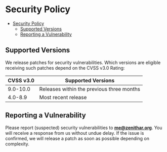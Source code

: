 # Security Policy

- [Security Policy](#security-policy)
  - [Supported Versions](#supported-versions)
  - [Reporting a Vulnerability](#reporting-a-vulnerability)

## Supported Versions

We release patches for security vulnerabilities. Which versions are eligible
receiving such patches depend on the CVSS v3.0 Rating:

| CVSS v3.0 | Supported Versions                        |
| --------- | ----------------------------------------- |
| 9.0-10.0  | Releases within the previous three months |
| 4.0-8.9   | Most recent release                       |

## Reporting a Vulnerability

Please report (suspected) security vulnerabilities to
**[me@zenithar.org](mailto:me@zenithar.org)**. You will
receive a response from us without undue delay. If the issue is confirmed,
we will release a patch as soon as possible depending on complexity.

